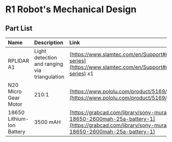 # R1 Robot's Mechanical Design

## Part List

| Name | Description | Link | Quantity |
| :--- | :---        | :---        |  :---:   |
| RPLIDAR A1 | Light detection and ranging via triangulation | [https://www.slamtec.com/en/Support#rplidar-a-series](https://www.slamtec.com/en/Support#rplidar-a-series)   x1   |
| N20 Micro Gear Motor | 210:1 | [https://www.pololu.com/product/5169/resources](https://www.pololu.com/product/5169/resources) | x2 |
| 18650 Lithium-Ion Battery | 3500 mAH | [https://grabcad.com/library/sony-murata-vtc5a-18650-2600mah-25a-battery-1](https://grabcad.com/library/sony-murata-vtc5a-18650-2600mah-25a-battery-1) | x2 |

